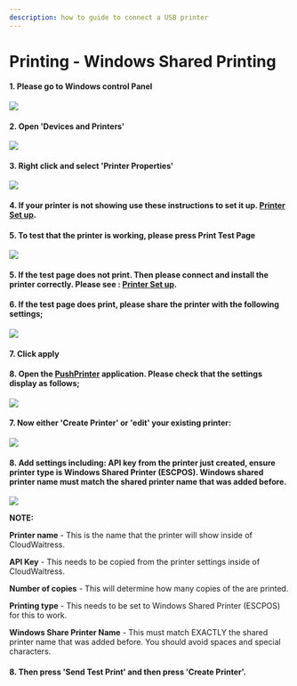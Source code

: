 ```yaml
---
description: how to guide to connect a USB printer
---
```


# Printing - Windows Shared Printing

#### 1. Please go to Windows control Panel&#x20;

![](<../../.gitbook/assets/untitled (3).png>)

#### 2. Open 'Devices and Printers'

![](<../../.gitbook/assets/untitled-1 (3).png>)

#### 3. Right click and select 'Printer Properties'

![](../../.gitbook/assets/untitled-2.png)

#### 4. If your printer is not showing use these instructions to set it up. [Printer Set up](https://www.notion.so/cloudwaitresswiki/Printing-Add-a-printer-18689e4654fe4978b20aeb82b581d81e).

#### 5. To test that the printer is working, please press Print Test Page

![](<../../.gitbook/assets/untitled-3 (3).png>)

#### 5. If the test page does not print. Then please connect and install the printer correctly. Please see : [Printer Set up](https://www.notion.so/cloudwaitresswiki/Printing-Add-a-printer-18689e4654fe4978b20aeb82b581d81e).

#### 6. If the test page does print, please share the printer with the following settings;

![](<../../.gitbook/assets/untitled-4 (1).png>)

#### 7. Click apply

#### 8. Open the [PushPrinter](https://pushprinter.com/#windows) application. Please check that the settings display as follows;

![](../../.gitbook/assets/untitled-5.png)

#### 7. Now either 'Create Printer' or 'edit' your existing printer:

![](<../../.gitbook/assets/untitled-6 (4).png>)

#### 8. Add settings including: API key from the printer just created, ensure printer type is Windows Shared Printer (ESCPOS). Windows shared printer name must match the shared printer name that was added before.

![](<../../.gitbook/assets/untitled-7 (1).png>)

**NOTE:**

**Printer name** - This is the name that the printer will show inside of CloudWaitress.

**API Key** - This needs to be copied from the printer settings inside of CloudWaitress.

**Number of copies** - This will determine how many copies of the are printed.

**Printing type** - This needs to be set to Windows Shared Printer (ESCPOS) for this to work.

**Windows Share Printer Name** - This must match EXACTLY the shared printer name that was added before. You should avoid spaces and special characters.

#### 8. Then press 'Send Test Print' and then press 'Create Printer'.
